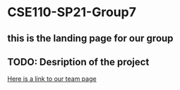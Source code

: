 # CSE110-SP21-Group7
## this is the landing page for our group
## TODO: Desription of the project

[Here is a link to our team page](admin/team.md)
